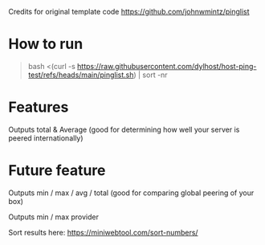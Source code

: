 Credits for original template code https://github.com/johnwmintz/pinglist

# How to run
>bash <(curl -s https://raw.githubusercontent.com/dylhost/host-ping-test/refs/heads/main/pinglist.sh) | sort -nr

# Features
Outputs total & Average (good for determining how well your server is peered internationally)

# Future feature
Outputs min / max / avg / total (good for comparing global peering of your box)

Outputs min / max provider


Sort results here:
https://miniwebtool.com/sort-numbers/
